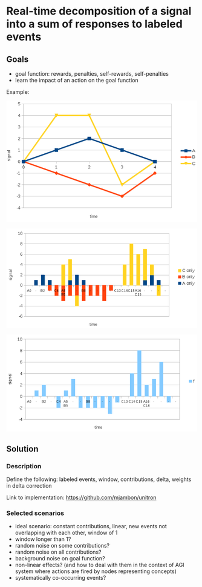 Real-time decomposition of a signal into a sum of responses to labeled events
=============================================================================

<!-- abstract -->

Goals
-----

<!-- motivation, role in greater AGI system -->

- goal function: rewards, penalties, self-rewards, self-penalties
- learn the impact of an action on the goal function

<!-- [constraint] effects can be delayed -->

<!-- [constraint] must work in the presence of overlapping effects -->

<!-- [constraint] learning must be incremental -->

<!-- [constraint] must adapt when responses change over time -->

Example:

<img src="img/sample-signal-base.png"
     alt="Expected effect of 3 event types">

<img src="img/sample-signal-components.png"
     alt="Reconstruction of a signal from events and their expected effects">

<img src="img/sample-signal.png"
     alt="Reconstructed of signal from expected effects of events">

Solution
--------

### Description

Define the following: labeled events, window, contributions, delta,
weights in delta correction

Link to implementation: https://github.com/mjambon/unitron

### Selected scenarios

- ideal scenario: constant contributions, linear, new events not
  overlapping with each other, window of 1
- window longer than 1?
- random noise on some contributions?
- random noise on all contributions?
- background noise on goal function?
- non-linear effects? (and how to deal with them in the context of AGI
  system where actions are fired by nodes representing concepts)
- systematically co-occurring events?
